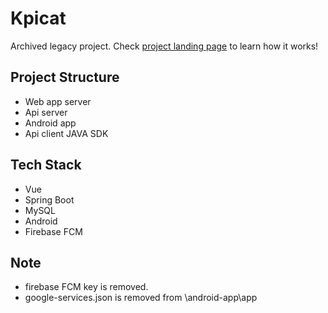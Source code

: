 # Kpicat

Archived legacy project. Check [project landing page](https://shzlw.github.io/kpicat/home.html) to learn how it works!

## Project Structure
- Web app server
- Api server
- Android app
- Api client JAVA SDK

## Tech Stack
- Vue
- Spring Boot
- MySQL
- Android
- Firebase FCM

## Note
- firebase FCM key is removed.
- google-services.json is removed from \android-app\app